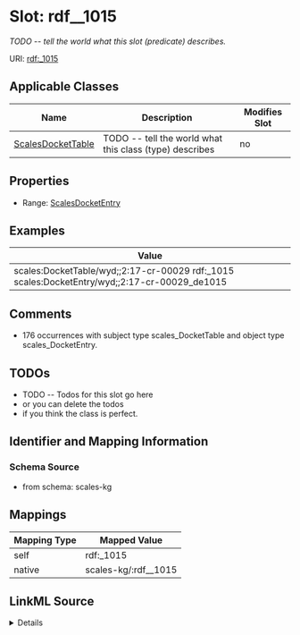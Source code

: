 

# Slot: rdf__1015


_TODO -- tell the world what this slot (predicate) describes._





URI: [rdf:_1015](http://www.w3.org/1999/02/22-rdf-syntax-ns#_1015)



<!-- no inheritance hierarchy -->





## Applicable Classes

| Name | Description | Modifies Slot |
| --- | --- | --- |
| [ScalesDocketTable](../classes/ScalesDocketTable.md) | TODO -- tell the world what this class (type) describes |  no  |







## Properties

* Range: [ScalesDocketEntry](../classes/ScalesDocketEntry.md)






## Examples

| Value |
| --- |
| scales:DocketTable/wyd;;2:17-cr-00029 rdf:_1015 scales:DocketEntry/wyd;;2:17-cr-00029_de1015 |

## Comments

* 176 occurrences with subject type scales_DocketTable and object type scales_DocketEntry.

## TODOs

* TODO -- Todos for this slot go here
* or you can delete the todos
* if you think the class is perfect.

## Identifier and Mapping Information







### Schema Source


* from schema: scales-kg




## Mappings

| Mapping Type | Mapped Value |
| ---  | ---  |
| self | rdf:_1015 |
| native | scales-kg/:rdf__1015 |




## LinkML Source

<details>
```yaml
name: rdf__1015
description: TODO -- tell the world what this slot (predicate) describes.
todos:
- TODO -- Todos for this slot go here
- or you can delete the todos
- if you think the class is perfect.
comments:
- 176 occurrences with subject type scales_DocketTable and object type scales_DocketEntry.
examples:
- value: scales:DocketTable/wyd;;2:17-cr-00029 rdf:_1015 scales:DocketEntry/wyd;;2:17-cr-00029_de1015
from_schema: scales-kg
rank: 1000
slot_uri: rdf:_1015
alias: rdf__1015
domain_of:
- scales_DocketTable
range: scales_DocketEntry

```
</details>